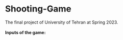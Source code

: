 # Shooting-Game
The final project of University of Tehran at Spring 2023.</br></br>
<b>Inputs of the game:</b></br>

